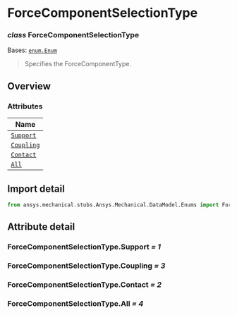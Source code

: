 # ForceComponentSelectionType

<a id="ForceComponentSelectionType"></a>

### *class* ForceComponentSelectionType

Bases: [`enum.Enum`](https://docs.python.org/3/library/enum.html#enum.Enum)

> Specifies the ForceComponentType.

> <!-- !! processed by numpydoc !! -->

<a id="overview"></a>

## Overview

### Attributes

| Name |
| ------------------------------------------------------------------------------------------ |
| [`Support`](#ForceComponentSelectionType.Support) |
| [`Coupling`](./../../../ACT/Automation/Mechanical/BoundaryConditions/Coupling.md#Coupling) |
| [`Contact`](#ForceComponentSelectionType.Contact) |
| [`All`](#ForceComponentSelectionType.All) |

<a id="import-detail"></a>

## Import detail

```python
from ansys.mechanical.stubs.Ansys.Mechanical.DataModel.Enums import ForceComponentSelectionType
```

<a id="attribute-detail"></a>

## Attribute detail

<a id="ForceComponentSelectionType.Support"></a>

### ForceComponentSelectionType.Support *= 1*

<a id="ForceComponentSelectionType.Coupling"></a>

### ForceComponentSelectionType.Coupling *= 3*

<a id="ForceComponentSelectionType.Contact"></a>

### ForceComponentSelectionType.Contact *= 2*

<a id="ForceComponentSelectionType.All"></a>

### ForceComponentSelectionType.All *= 4*
